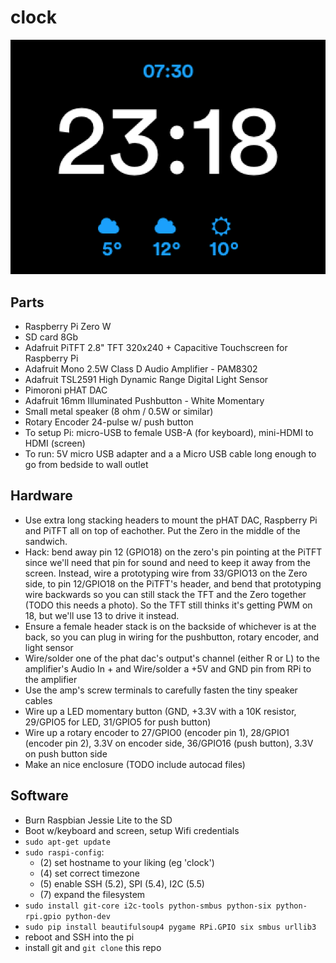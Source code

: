 # clock

![Preview](preview.png)

## Parts

* Raspberry Pi Zero W
* SD card 8Gb
* Adafruit PiTFT 2.8" TFT 320x240 + Capacitive Touchscreen for Raspberry Pi
* Adafruit Mono 2.5W Class D Audio Amplifier - PAM8302
* Adafruit TSL2591 High Dynamic Range Digital Light Sensor
* Pimoroni pHAT DAC
* Adafruit 16mm Illuminated Pushbutton - White Momentary
* Small metal speaker (8 ohm / 0.5W or similar)
* Rotary Encoder 24-pulse w/ push button
* To setup Pi: micro-USB to female USB-A (for keyboard), mini-HDMI to HDMI (screen)
* To run: 5V micro USB adapter and a a Micro USB cable long enough to go from bedside to wall outlet

## Hardware

* Use extra long stacking headers to mount the pHAT DAC, Raspberry Pi and PiTFT all on top of eachother. Put the Zero in the middle of the sandwich.
* Hack: bend away pin 12 (GPIO18) on the zero's pin pointing at the PiTFT since we'll need that pin for sound and need to keep it away from the screen. Instead, wire a prototyping wire from 33/GPIO13 on the Zero side, to pin 12/GPIO18 on the PiTFT's header, and bend that prototyping wire backwards so you can still stack the TFT and the Zero together (TODO this needs a photo). So the TFT still thinks it's getting PWM on 18, but we'll use 13 to drive it instead.  
* Ensure a female header stack is on the backside of whichever is at the back, so you can plug in wiring for the pushbutton, rotary encoder, and light sensor
* Wire/solder one of the phat dac's output's channel (either R or L) to the amplifier's Audio In + and Wire/solder a +5V and GND pin from RPi to the amplifier
* Use the amp's screw terminals to carefully fasten the tiny speaker cables
* Wire up a LED momentary button (GND, +3.3V with a 10K resistor, 29/GPIO5 for LED, 31/GPIO5 for push button)
* Wire up a rotary encoder to 27/GPIO0 (encoder pin 1), 28/GPIO1 (encoder pin 2), 3.3V on encoder side, 36/GPIO16 (push button), 3.3V on push button side
* Make an nice enclosure (TODO include autocad files)

## Software

* Burn Raspbian Jessie Lite to the SD
* Boot w/keyboard and screen, setup Wifi credentials
* `sudo apt-get update`
* `sudo raspi-config`:
  * (2) set hostname to your liking (eg 'clock')
  * (4) set correct timezone
  * (5) enable SSH (5.2), SPI (5.4), I2C (5.5)
  * (7) expand the filesystem
* `sudo install git-core i2c-tools python-smbus python-six python-rpi.gpio python-dev`
* `sudo pip install beautifulsoup4 pygame RPi.GPIO six smbus urllib3`
* reboot and SSH into the pi
* install git and `git clone` this repo
